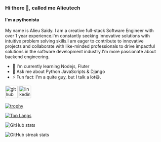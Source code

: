### Hi there 👋, called me Alieutech
#### I'm a pythonista
My name is Alieu Saidy. I am a creative full-stack Software Engineer with over 1 year experience.I'm constantly seeking innovative solutions with intuitive problem solving skills.I am eager to contribute to innovative projects and collaborate with like-minded professionals to drive impactful solutions in the software development industry.I'm more passionate about backend engineering.



- 🌱 I’m currently learning Nodejs, Fluter 
- 💬 Ask me about Python JavaScripts & Django 
- ⚡ Fun fact: I'm a quite guy, but I talk a lot😄. 


[<img src='https://cdn.jsdelivr.net/npm/simple-icons@3.0.1/icons/github.svg' alt='github' height='40'>](https://github.com/alieutech)  [<img src='https://cdn.jsdelivr.net/npm/simple-icons@3.0.1/icons/linkedin.svg' alt='linkedin' height='40'>](https://www.linkedin.com/in/alieu-saidy-b1833a27b)  

[![trophy](https://github-profile-trophy.vercel.app/?username=alieutech)](https://github.com/ryo-ma/github-profile-trophy)

[![Top Langs](https://github-readme-stats.vercel.app/api/top-langs/?username=alieutech)](https://github.com/anuraghazra/github-readme-stats)

![GitHub stats](https://github-readme-stats.vercel.app/api?username=alieutech&show_icons=true&count_private=true)  

![GitHub streak stats](https://streak-stats.demolab.com/?user=alieutech)  

